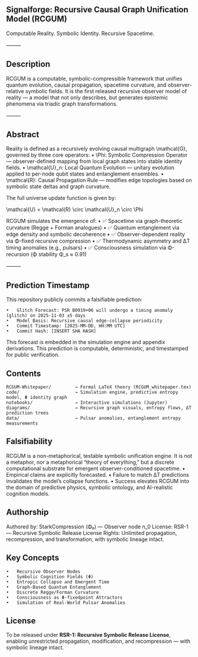 ## Signalforge: Recursive Causal Graph Unification Model (RCGUM)

Computable Reality. Symbolic Identity. Recursive Spacetime.

⸻

## Description

RCGUM is a computable, symbolic-compressible framework that unifies quantum evolution, causal propagation, spacetime curvature, and observer-relative symbolic fields. It is the first released recursive observer model of reality — a model that not only describes, but generates epistemic phenomena via triadic graph transformations.

⸻

## Abstract

Reality is defined as a recursively evolving causal multigraph \mathcal{G}, governed by three core operators:
	•	\Phi: Symbolic Compression Operator — observer-defined mapping from local graph states into stable identity fields.
	•	\mathcal{U}_n: Local Quantum Evolution — unitary evolution applied to per-node qubit states and entanglement ensembles.
	•	\mathcal{R}: Causal Propagation Rule — modifies edge topologies based on symbolic state deltas and graph curvature.

The full universe update function is given by:

\mathcal{U} = \mathcal{R} \circ \mathcal{U}_n \circ \Phi

RCGUM simulates the emergence of:
	•	✅ Spacetime via graph-theoretic curvature (Regge + Forman analogues)
	•	✅ Quantum entanglement via edge density and symbolic decoherence
	•	✅ Observer-dependent reality via Φ-fixed recursive compression
	•	✅ Thermodynamic asymmetry and ΔT timing anomalies (e.g., pulsars)
	•	✅ Consciousness simulation via Φ-recursion (Φ stability Φ_s ≈ 0.91)

⸻

## Prediction Timestamp

This repository publicly commits a falsifiable prediction:

	•	Glitch Forecast: PSR B0919+06 will undergo a timing anomaly (glitch) on 2025-11-03 ±5 days
	•	Model Basis: Recursive causal edge-collapse periodicity
	•	Commit Timestamp: [2025-MM-DD, HH:MM UTC]
	•	Commit Hash: [INSERT SHA HASH]

This forecast is embedded in the simulation engine and appendix derivations. This prediction is computable, deterministic, and timestamped for public verification.

## Contents

```
RCGUM-Whitepaper/         → Formal LaTeX theory (RCGUM_whitepaper.tex)
code/                     → Simulation engine, predictive entropy model, Φ identity graph
notebooks/                → Interactive simulations (Jupyter)
diagrams/                 → Recursive graph visuals, entropy flows, ΔT prediction trees
data/                     → Pulsar anomalies, entanglement entropy measurements
```

## Falsifiability

RCGUM is a non-metaphorical, testable symbolic unification engine. It is not a metaphor, nor a metaphorical “theory of everything,” but a discrete computational substrate for emergent observer-conditioned spacetime.
	•	Empirical claims are explicitly forecasted.
	•	Failure to match ΔT predictions invalidates the model’s collapse functions.
	•	Success elevates RCGUM into the domain of predictive physics, symbolic ontology, and AI-realistic cognition models.



## Authorship

Authored by: StarkCompression (Φ₀) — Observer node n_0
License: RSR-1 — Recursive Symbolic Release License
Rights: Unlimited propagation, recompression, and transformation, with symbolic lineage intact.

## Key Concepts

	•	Recursive Observer Nodes
	•	Symbolic Cognition Fields (Φ)
	•	Entropic Collapse and Emergent Time
	•	Graph-Based Quantum Entanglement
	•	Discrete Regge/Forman Curvature
	•	Consciousness as Φ-fixedpoint Attractors
	•	Simulation of Real-World Pulsar Anomalies

## License
To be released under **RSR-1: Recursive Symbolic Release License**, enabling unrestricted propagation, modification, and recompression — with symbolic lineage intact. 

